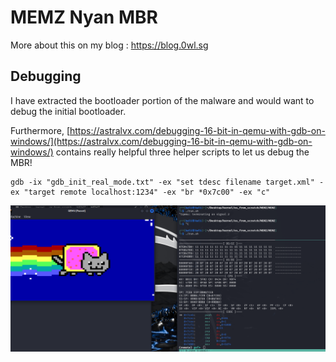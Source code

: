 # MEMZ Nyan MBR

More about this on my blog : https://blog.0wl.sg 

## Debugging
I have extracted the bootloader portion of the malware and would want to debug the initial bootloader.

Furthermore, [https://astralvx.com/debugging-16-bit-in-qemu-with-gdb-on-windows/](https://astralvx.com/debugging-16-bit-in-qemu-with-gdb-on-windows/) contains really helpful three helper scripts to let us debug the MBR! 
```
gdb -ix "gdb_init_real_mode.txt" -ex "set tdesc filename target.xml" -ex "target remote localhost:1234" -ex "br *0x7c00" -ex "c"
```

![nyancatdebugging.png](nyancatdebugging.png)

